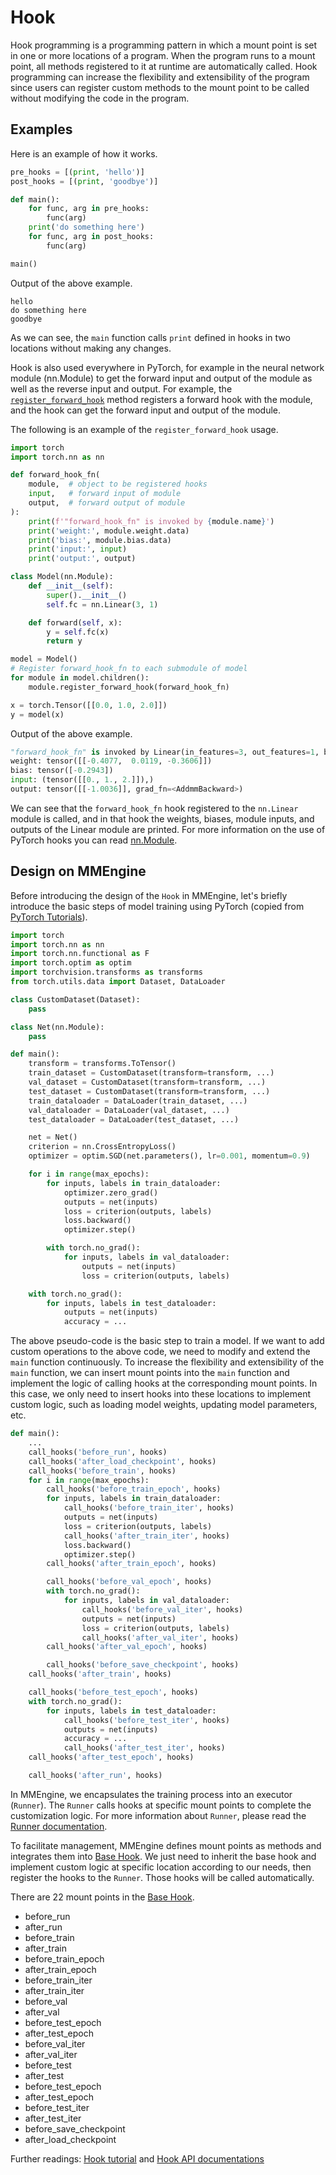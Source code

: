 # Hook

Hook programming is a programming pattern in which a mount point is set in one or more locations of a program. When the program runs to a mount point, all methods registered to it at runtime are automatically called. Hook programming can increase the flexibility and extensibility of the program since users can register custom methods to the mount point to be called without modifying the code in the program.

## Examples

Here is an example of how it works.

```python
pre_hooks = [(print, 'hello')]
post_hooks = [(print, 'goodbye')]

def main():
    for func, arg in pre_hooks:
        func(arg)
    print('do something here')
    for func, arg in post_hooks:
        func(arg)

main()
```

Output of the above example.

```
hello
do something here
goodbye
```

As we can see, the `main` function calls `print` defined in hooks in two locations without making any changes.

Hook is also used everywhere in PyTorch, for example in the neural network module (nn.Module) to get the forward input and output of the module as well as the reverse input and output. For example, the [`register_forward_hook`](https://pytorch.org/docs/stable/generated/torch.nn.Module.html#torch.nn.Module.register_forward_hook) method registers a forward hook with the module, and the hook can get the forward input and output of the module.

The following is an example of the `register_forward_hook` usage.

```python
import torch
import torch.nn as nn

def forward_hook_fn(
    module,  # object to be registered hooks
    input,   # forward input of module
    output,  # forward output of module
):
    print(f'"forward_hook_fn" is invoked by {module.name}')
    print('weight:', module.weight.data)
    print('bias:', module.bias.data)
    print('input:', input)
    print('output:', output)

class Model(nn.Module):
    def __init__(self):
        super().__init__()
        self.fc = nn.Linear(3, 1)

    def forward(self, x):
        y = self.fc(x)
        return y

model = Model()
# Register forward_hook_fn to each submodule of model
for module in model.children():
    module.register_forward_hook(forward_hook_fn)

x = torch.Tensor([[0.0, 1.0, 2.0]])
y = model(x)
```

Output of the above example.

```python
"forward_hook_fn" is invoked by Linear(in_features=3, out_features=1, bias=True)
weight: tensor([[-0.4077,  0.0119, -0.3606]])
bias: tensor([-0.2943])
input: (tensor([[0., 1., 2.]]),)
output: tensor([[-1.0036]], grad_fn=<AddmmBackward>)
```

We can see that the `forward_hook_fn` hook registered to the `nn.Linear` module is called, and in that hook the weights, biases, module inputs, and outputs of the Linear module are printed. For more information on the use of PyTorch hooks you can read [nn.Module](https://pytorch.org/docs/stable/generated/torch.nn.Module.html).

## Design on MMEngine

Before introducing the design of the `Hook` in MMEngine, let's briefly introduce the basic steps of model training using PyTorch (copied from [PyTorch Tutorials](https://pytorch.org/tutorials/beginner/blitz/cifar10_tutorial.html#sphx-glr-beginner-blitz-cifar10-tutorial-py)).

```python
import torch
import torch.nn as nn
import torch.nn.functional as F
import torch.optim as optim
import torchvision.transforms as transforms
from torch.utils.data import Dataset, DataLoader

class CustomDataset(Dataset):
    pass

class Net(nn.Module):
    pass

def main():
    transform = transforms.ToTensor()
    train_dataset = CustomDataset(transform=transform, ...)
    val_dataset = CustomDataset(transform=transform, ...)
    test_dataset = CustomDataset(transform=transform, ...)
    train_dataloader = DataLoader(train_dataset, ...)
    val_dataloader = DataLoader(val_dataset, ...)
    test_dataloader = DataLoader(test_dataset, ...)

    net = Net()
    criterion = nn.CrossEntropyLoss()
    optimizer = optim.SGD(net.parameters(), lr=0.001, momentum=0.9)

    for i in range(max_epochs):
        for inputs, labels in train_dataloader:
            optimizer.zero_grad()
            outputs = net(inputs)
            loss = criterion(outputs, labels)
            loss.backward()
            optimizer.step()

        with torch.no_grad():
            for inputs, labels in val_dataloader:
                outputs = net(inputs)
                loss = criterion(outputs, labels)

    with torch.no_grad():
        for inputs, labels in test_dataloader:
            outputs = net(inputs)
            accuracy = ...
```

The above pseudo-code is the basic step to train a model. If we want to add custom operations to the above code, we need to modify and extend the `main` function continuously. To increase the flexibility and extensibility of the `main` function, we can insert mount points into the `main` function and implement the logic of calling hooks at the corresponding mount points. In this case, we only need to insert hooks into these locations to implement custom logic, such as loading model weights, updating model parameters, etc.

```python
def main():
    ...
    call_hooks('before_run', hooks)
    call_hooks('after_load_checkpoint', hooks)
    call_hooks('before_train', hooks)
    for i in range(max_epochs):
        call_hooks('before_train_epoch', hooks)
        for inputs, labels in train_dataloader:
            call_hooks('before_train_iter', hooks)
            outputs = net(inputs)
            loss = criterion(outputs, labels)
            call_hooks('after_train_iter', hooks)
            loss.backward()
            optimizer.step()
        call_hooks('after_train_epoch', hooks)

        call_hooks('before_val_epoch', hooks)
        with torch.no_grad():
            for inputs, labels in val_dataloader:
                call_hooks('before_val_iter', hooks)
                outputs = net(inputs)
                loss = criterion(outputs, labels)
                call_hooks('after_val_iter', hooks)
        call_hooks('after_val_epoch', hooks)

        call_hooks('before_save_checkpoint', hooks)
    call_hooks('after_train', hooks)

    call_hooks('before_test_epoch', hooks)
    with torch.no_grad():
        for inputs, labels in test_dataloader:
            call_hooks('before_test_iter', hooks)
            outputs = net(inputs)
            accuracy = ...
            call_hooks('after_test_iter', hooks)
    call_hooks('after_test_epoch', hooks)

    call_hooks('after_run', hooks)
```

In MMEngine, we encapsulates the training process into an executor (`Runner`). The `Runner` calls hooks at specific mount points to complete the customization logic. For more information about `Runner`, please read the [Runner documentation](../tutorials/runner.md).

To facilitate management, MMEngine defines mount points as methods and integrates them into [Base Hook](mmengine.hooks.Hook). We just need to inherit the base hook and implement custom logic at specific location according to our needs, then register the hooks to the `Runner`. Those hooks will be called automatically.

There are 22 mount points in the [Base Hook](mmengine.hooks.Hook).

- before_run
- after_run
- before_train
- after_train
- before_train_epoch
- after_train_epoch
- before_train_iter
- after_train_iter
- before_val
- after_val
- before_test_epoch
- after_test_epoch
- before_val_iter
- after_val_iter
- before_test
- after_test
- before_test_epoch
- after_test_epoch
- before_test_iter
- after_test_iter
- before_save_checkpoint
- after_load_checkpoint

Further readings: [Hook tutorial](../tutorials/hook.md) and [Hook API documentations](../api/hooks)
